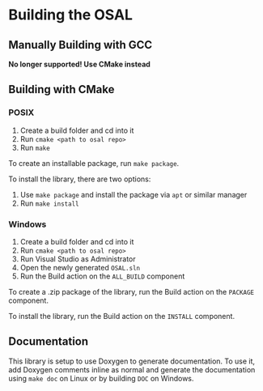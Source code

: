 # Building the OSAL

## Manually Building with GCC

 **No longer supported! Use CMake instead**

## Building with CMake

### POSIX
 1. Create a build folder and cd into it
 2. Run `cmake <path to osal repo>`
 3. Run `make`

To create an installable package, run `make package`.

To install the library, there are two options:
 1. Use `make package` and install the package via `apt` or similar manager
 2. Run `make install` 

### Windows
 1. Create a build folder and cd into it
 2. Run `cmake <path to osal repo>`
 3. Run Visual Studio as Administrator
 4. Open the newly generated `OSAL.sln`
 5. Run the Build action on the
     `ALL_BUILD` component

To create a .zip package of the library, run the Build action on the `PACKAGE`
component.

To install the library, run the Build action on the `INSTALL` component.

 ## Documentation
 This library is setup to use Doxygen to generate documentation. To use it,
 add Doxygen comments inline as normal and generate the documentation
 using `make doc` on Linux or by building `DOC` on Windows.